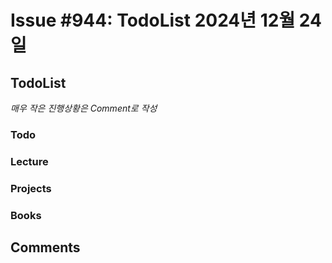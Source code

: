 # Issue #944: TodoList 2024년 12월 24일

## TodoList

*매우 작은 진행상황은 Comment로 작성*

### Todo  

### Lecture

### Projects

### Books


## Comments

